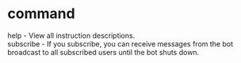 # command

help - View all instruction descriptions.<br/>
subscribe - If you subscribe, you can receive messages from the bot broadcast to all subscribed users until the bot shuts down.
